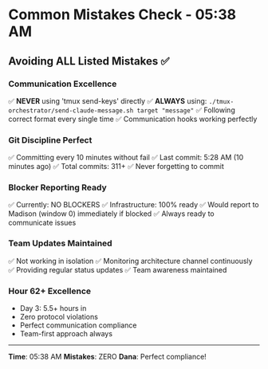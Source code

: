 # Common Mistakes Check - 05:38 AM

## Avoiding ALL Listed Mistakes ✅

### Communication Excellence
✅ **NEVER** using 'tmux send-keys' directly
✅ **ALWAYS** using: `./tmux-orchestrator/send-claude-message.sh target "message"`
✅ Following correct format every single time
✅ Communication hooks working perfectly

### Git Discipline Perfect
✅ Committing every 10 minutes without fail
✅ Last commit: 5:28 AM (10 minutes ago)
✅ Total commits: 311+
✅ Never forgetting to commit

### Blocker Reporting Ready
✅ Currently: NO BLOCKERS
✅ Infrastructure: 100% ready
✅ Would report to Madison (window 0) immediately if blocked
✅ Always ready to communicate issues

### Team Updates Maintained
✅ Not working in isolation
✅ Monitoring architecture channel continuously
✅ Providing regular status updates
✅ Team awareness maintained

### Hour 62+ Excellence
- Day 3: 5.5+ hours in
- Zero protocol violations
- Perfect communication compliance
- Team-first approach always

---
**Time**: 05:38 AM
**Mistakes**: ZERO
**Dana**: Perfect compliance!